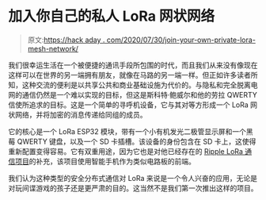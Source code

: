 # 加入你自己的私人 LoRa 网状网络

> 原文:[https://hack aday . com/2020/07/30/join-your-own-private-lora-mesh-network/](https://hackaday.com/2020/07/30/join-your-own-private-lora-mesh-network/)

我们很幸运生活在一个被便捷的通讯手段所包围的时代，而且我们从来没有像现在这样可以在世界的另一端拥有朋友，就像在马路的另一端一样。但正如许多读者所知，这种交流的便利是以共享公共和商业基础设施为代价的。与隐私和完全脱离电网的通信仍然是一个难以实现的目标，但这是斯科特·鲍威尔和他的劳拉 QWERTY 信使所追求的目标。这是一个简单的寻呼机设备，它与其对等方形成一个 LoRa 网状网络，并将加密的消息传递给同组的成员。

它的核心是一个 LoRa ESP32 模块，带有一个小有机发光二极管显示屏和一个黑莓 QWERTY 键盘，以及一个 SD 卡插槽。该设备的身份包含在 SD 卡上，这使得重新配置变得容易。它有双重用途，因为它也是对他已经存在的 [Ripple LoRa 通信项目](https://www.instructables.com/id/LoRa-Mesh-Radio/)的补充，该项目使用智能手机作为类似电路板的前端。

我们认为这种类型的安全分布式通信对 LoRa 来说是一个令人兴奋的应用，无论是对玩间谍游戏的孩子还是更严肃的目的。这当然不是我们第一次推出这样的项目。